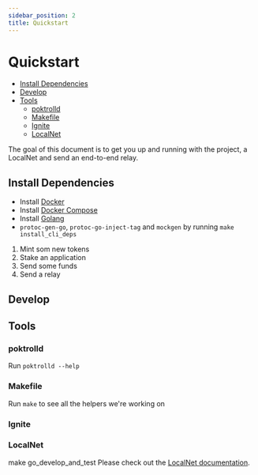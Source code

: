 ```yaml
---
sidebar_position: 2
title: Quickstart
---
```


# Quickstart <!-- omit in toc -->

- [Install Dependencies](#install-dependencies)
- [Develop](#develop)
- [Tools](#tools)
  - [poktrolld](#poktrolld)
  - [Makefile](#makefile)
  - [Ignite](#ignite)
  - [LocalNet](#localnet)

The goal of this document is to get you up and running with the project, a
LocalNet and send an end-to-end relay.

## Install Dependencies

- Install [Docker](https://docs.docker.com/get-docker/)
- Install [Docker Compose](https://docs.docker.com/compose/install/)
- Install [Golang](https://go.dev/doc/install)
- `protoc-gen-go`, `protoc-go-inject-tag` and `mockgen` by running `make install_cli_deps`

1. Mint som new tokens
2. Stake an application
3. Send some funds
4. Send a relay

## Develop

## Tools

### poktrolld

Run `poktrolld --help`

### Makefile

Run `make` to see all the helpers we're working on

### Ignite

### LocalNet

make go_develop_and_test
Please check out the [LocalNet documentation](./localnet/README.md).
